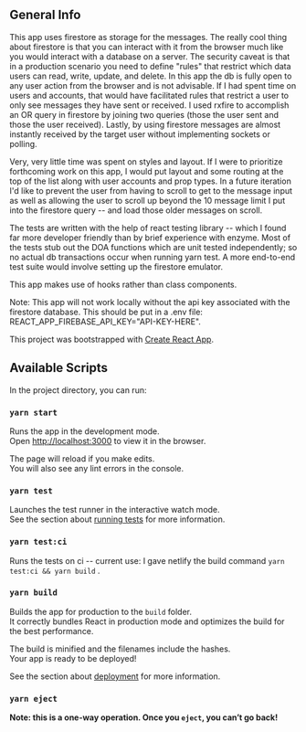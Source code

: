 ## General Info

This app uses firestore as storage for the messages. The really cool thing about firestore is that you can interact with it from the browser much like you would interact with a database on a server. The security caveat is that in a production scenario you need to define "rules" that restrict which data users can read, write, update, and delete. In this app the db is fully open to any user action from the browser and is not advisable. If I had spent time on users and accounts, that would have facilitated rules that restrict a user to only see messages they have sent or received. I used rxfire to accomplish an OR query in firestore by joining two queries (those the user sent and those the user received). Lastly, by using firestore messages are almost instantly received by the target user without implementing sockets or polling.

Very, very little time was spent on styles and layout. If I were to prioritize forthcoming work on this app, I would put layout and some routing at the top of the list along with user accounts and prop types. In a future iteration I'd like to prevent the user from having to scroll to get to the message input as well as allowing the user to scroll up beyond the 10 message limit I put into the firestore query -- and load those older messages on scroll.

The tests are written with the help of react testing library -- which I found far more developer friendly than by brief experience with enzyme. Most of the tests stub out the DOA functions which are unit tested independently; so no actual db transactions occur when running yarn test. A more end-to-end test suite would involve setting up the firestore emulator.

This app makes use of hooks rather than class components.

Note: This app will not work locally without the api key associated with the firestore database. This should be put in a .env file: REACT_APP_FIREBASE_API_KEY="API-KEY-HERE".

This project was bootstrapped with [Create React App](https://github.com/facebook/create-react-app).

## Available Scripts

In the project directory, you can run:

### `yarn start`

Runs the app in the development mode.<br />
Open [http://localhost:3000](http://localhost:3000) to view it in the browser.

The page will reload if you make edits.<br />
You will also see any lint errors in the console.

### `yarn test`

Launches the test runner in the interactive watch mode.<br />
See the section about [running tests](https://facebook.github.io/create-react-app/docs/running-tests) for more information.

### `yarn test:ci`

Runs the tests on ci -- current use: I gave netlify the build command `yarn test:ci && yarn build` .<br />

### `yarn build`

Builds the app for production to the `build` folder.<br />
It correctly bundles React in production mode and optimizes the build for the best performance.

The build is minified and the filenames include the hashes.<br />
Your app is ready to be deployed!

See the section about [deployment](https://facebook.github.io/create-react-app/docs/deployment) for more information.

### `yarn eject`

**Note: this is a one-way operation. Once you `eject`, you can’t go back!**
